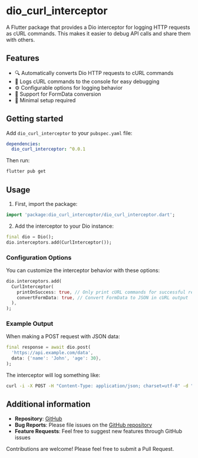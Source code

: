 # dio_curl_interceptor

A Flutter package that provides a Dio interceptor for logging HTTP requests as cURL commands. This makes it easier to debug API calls and share them with others.

## Features

- 🔍 Automatically converts Dio HTTP requests to cURL commands
- 📝 Logs cURL commands to the console for easy debugging
- ⚙️ Configurable options for logging behavior
- 🔄 Support for FormData conversion
- 🎯 Minimal setup required

## Getting started

Add `dio_curl_interceptor` to your `pubspec.yaml` file:

```yaml
dependencies:
  dio_curl_interceptor: ^0.0.1
```

Then run:

```bash
flutter pub get
```

## Usage

1. First, import the package:

```dart
import 'package:dio_curl_interceptor/dio_curl_interceptor.dart';
```

2. Add the interceptor to your Dio instance:

```dart
final dio = Dio();
dio.interceptors.add(CurlInterceptor());
```

### Configuration Options

You can customize the interceptor behavior with these options:

```dart
dio.interceptors.add(
  CurlInterceptor(
    printOnSuccess: true, // Only print cURL commands for successful requests
    convertFormData: true, // Convert FormData to JSON in cURL output
  ),
);
```

### Example Output

When making a POST request with JSON data:

```dart
final response = await dio.post(
  'https://api.example.com/data',
  data: {'name': 'John', 'age': 30},
);
```

The interceptor will log something like:

```bash
curl -i -X POST -H "Content-Type: application/json; charset=utf-8" -d "{\"name\":\"John\",\"age\":30}" "https://api.example.com/data"
```

## Additional information

- **Repository**: [GitHub](https://github.com/venhdev/dio_curl_interceptor)
- **Bug Reports**: Please file issues on the [GitHub repository](https://github.com/venhdev/dio_curl_interceptor/issues)
- **Feature Requests**: Feel free to suggest new features through GitHub issues

Contributions are welcome! Please feel free to submit a Pull Request.
